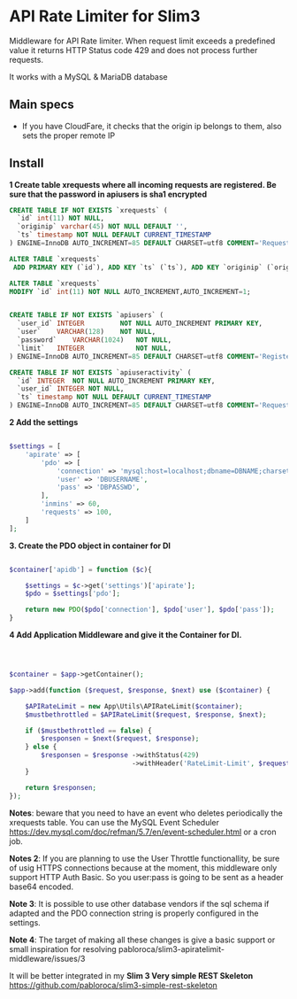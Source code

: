 # API Rate Limiter for Slim3

Middleware for API Rate limiter. When request limit exceeds a predefined value it returns HTTP Status code 429 and does not process further requests.

It works with a MySQL & MariaDB database

## Main specs

- If you have CloudFare, it checks that the origin ip belongs to them, also sets the proper remote IP

## Install

**1 Create table xrequests where all incoming requests are registered. Be sure that the password in apiusers is sha1 encrypted**

```sql
CREATE TABLE IF NOT EXISTS `xrequests` (
  `id` int(11) NOT NULL,
  `originip` varchar(45) NOT NULL DEFAULT '',
  `ts` timestamp NOT NULL DEFAULT CURRENT_TIMESTAMP
) ENGINE=InnoDB AUTO_INCREMENT=85 DEFAULT CHARSET=utf8 COMMENT='Requests from remote IPs';

ALTER TABLE `xrequests`
 ADD PRIMARY KEY (`id`), ADD KEY `ts` (`ts`), ADD KEY `originip` (`originip`);

ALTER TABLE `xrequests`
MODIFY `id` int(11) NOT NULL AUTO_INCREMENT,AUTO_INCREMENT=1;


CREATE TABLE IF NOT EXISTS `apiusers` (
  `user_id` INTEGER			NOT NULL AUTO_INCREMENT	PRIMARY KEY,
  `user` 	VARCHAR(128)	NOT NULL,
  `password` 	VARCHAR(1024)	NOT NULL,
  `limit`	INTEGER				NOT NULL,
) ENGINE=InnoDB AUTO_INCREMENT=85 DEFAULT CHARSET=utf8 COMMENT='Registered API Users';

CREATE TABLE IF NOT EXISTS `apiuseractivity` (
  `id` INTEGER	NOT NULL AUTO_INCREMENT	PRIMARY KEY,
  `user_id` INTEGER	NOT NULL,
  `ts` timestamp NOT NULL DEFAULT CURRENT_TIMESTAMP
) ENGINE=InnoDB AUTO_INCREMENT=85 DEFAULT CHARSET=utf8 COMMENT='Requests from API Users';

```


**2 Add the settings**

```php

$settings = [
	'apirate' => [
		'pdo' => [
			'connection' => 'mysql:host=localhost;dbname=DBNAME;charset=utf8',
			'user' => 'DBUSERNAME',
			'pass' => 'DBPASSWD',
		],
		'inmins' => 60,
		'requests' => 100,
	]
];

```

**3. Create the PDO object in container for DI**

```php

$container['apidb'] = function ($c){

	$settings = $c->get('settings')['apirate'];
	$pdo = $settings['pdo'];

	return new PDO($pdo['connection'], $pdo['user'], $pdo['pass']);
}

```


**4 Add Application Middleware and give it the Container for DI.**

```php



$container = $app->getContainer();

$app->add(function ($request, $response, $next) use ($container) {

	$APIRateLimit = new App\Utils\APIRateLimit($container);
	$mustbethrottled = $APIRateLimit($request, $response, $next);

	if ($mustbethrottled == false) {
        $responsen = $next($request, $response);
	} else {
        $responsen = $response ->withStatus(429)
                               ->withHeader('RateLimit-Limit', $requests);
	}

    return $responsen;
});
```


**Notes**: beware that you need to have an event who deletes periodically the xrequests table. You can use the MySQL Event Scheduler https://dev.mysql.com/doc/refman/5.7/en/event-scheduler.html or a cron job.

**Notes 2**: If you are planning to use the User Throttle functionallity, be sure of usig HTTPS connections because at the moment, this
middleware only support HTTP Auth Basic. So you user:pass is going to be sent as a header base64 encoded.

**Note 3**: It is possible to use other database vendors if the sql schema if adapted and the PDO connection string is properly configured in the
settings.

**Note 4**: The target of making all these changes is give a basic support or small inspiration for resolving pabloroca/slim3-apiratelimit-middleware/issues/3

It will be better integrated in my **Slim 3 Very simple REST Skeleton**  https://github.com/pabloroca/slim3-simple-rest-skeleton
